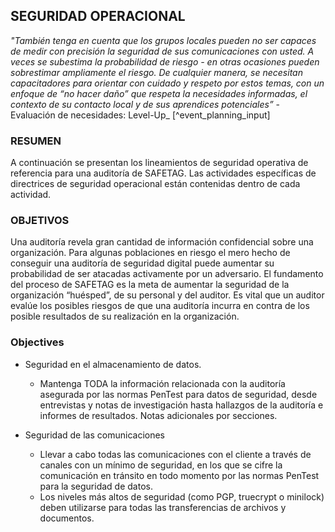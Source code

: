 ## SEGURIDAD OPERACIONAL

*"También tenga en cuenta que los grupos locales pueden no ser capaces de medir con precisión la seguridad de sus comunicaciones con usted. A veces se subestima la probabilidad de riesgo - en otras ocasiones pueden sobrestimar ampliamente el riesgo. De cualquier manera, se necesitan capacitadores para orientar con cuidado y respeto por estos temas, con un enfoque de “no hacer daño” que respeta la necesidades informadas, el contexto de su contacto local y de sus aprendices potenciales”* - Evaluación de necesidades: Level-Up_ [^event_planning_input]

### RESUMEN

A continuación se presentan los lineamientos de seguridad operativa de referencia para una auditoría de SAFETAG. Las actividades específicas de directrices de seguridad operacional están contenidas dentro de cada actividad.

### OBJETIVOS

Una auditoría revela gran cantidad de información confidencial sobre una organización. Para algunas poblaciones en riesgo el mero hecho de conseguir una auditoría de seguridad digital puede aumentar su probabilidad de ser atacadas activamente por un adversario. El fundamento del proceso de SAFETAG es la meta de aumentar la seguridad de la organización “huésped”, de su personal y del auditor. Es vital que un auditor evalúe los posibles riesgos de que una auditoría incurra en contra de los posible resultados de su realización en la organización. 

### Objectives

  * Seguridad en el almacenamiento de datos.
    * Mantenga TODA la información relacionada con la auditoría asegurada por las normas PenTest para datos de seguridad, desde entrevistas y notas de investigación hasta hallazgos de la auditoría e informes de resultados. Notas adicionales por secciones.

  * Seguridad de las comunicaciones 
    * Llevar a cabo todas las comunicaciones con el cliente a través de canales con un mínimo de seguridad, en los que se cifre la comunicación en tránsito en todo momento por las normas PenTest para la seguridad de datos.
    * Los niveles más altos de seguridad (como PGP, truecrypt o minilock) deben utilizarse para todas las transferencias de archivos y documentos.
